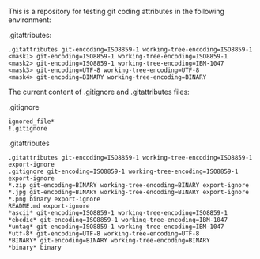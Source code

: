 This is a repository for testing git coding attributes in the following environment:

.gitattributes:
```
.gitattributes git-encoding=ISO8859-1 working-tree-encoding=ISO8859-1
<mask1> git-encoding=ISO8859-1 working-tree-encoding=ISO8859-1
<mask2> git-encoding=ISO8859-1 working-tree-encoding=IBM-1047
<mask3> git-encoding=UTF-8 working-tree-encoding=UTF-8
<mask4> git-encoding=BINARY working-tree-encoding=BINARY
```

The current content of .gitignore and .gitattributes files:

.gitignore
```
ignored_file*
!.gitignore
```

.gitattributes
```
.gitattributes git-encoding=ISO8859-1 working-tree-encoding=ISO8859-1 export-ignore
.gitignore git-encoding=ISO8859-1 working-tree-encoding=ISO8859-1 export-ignore
*.zip git-encoding=BINARY working-tree-encoding=BINARY export-ignore
*.jpg git-encoding=BINARY working-tree-encoding=BINARY export-ignore
*.png binary export-ignore
README.md export-ignore
*ascii* git-encoding=ISO8859-1 working-tree-encoding=ISO8859-1
*ebcdic* git-encoding=ISO8859-1 working-tree-encoding=IBM-1047
*untag* git-encoding=ISO8859-1 working-tree-encoding=IBM-1047
*utf-8* git-encoding=UTF-8 working-tree-encoding=UTF-8
*BINARY* git-encoding=BINARY working-tree-encoding=BINARY
*binary* binary
```
